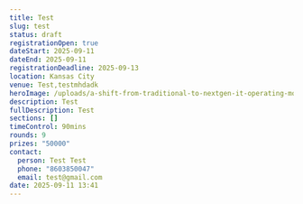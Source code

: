 ```yaml
---
title: Test
slug: test
status: draft
registrationOpen: true
dateStart: 2025-09-11
dateEnd: 2025-09-11
registrationDeadline: 2025-09-13
location: Kansas City
venue: Test,testmhdadk
heroImage: /uploads/a-shift-from-traditional-to-nextgen-it-operating-model-for-application-management.jpg
description: Test
fullDescription: Test
sections: []
timeControl: 90mins
rounds: 9
prizes: "50000"
contact:
  person: Test Test
  phone: "8603850047"
  email: test@gmail.com
date: 2025-09-11 13:41
---
```

